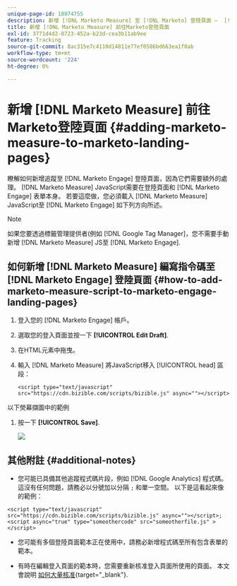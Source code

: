 ```yaml
---
unique-page-id: 18874755
description: 新增 [!DNL Marketo Measure] 至 [!DNL Marketo] 登陸頁面 —  [!DNL Marketo Measure]  — 產品檔案
title: 新增 [!DNL Marketo Measure] 前往Marketo登陸頁面
exl-id: 3771d4d2-8723-452a-b23d-cea3b11ab9ee
feature: Tracking
source-git-commit: 8ac315e7c4110d14811e77ef0586bd663ea1f8ab
workflow-type: tm+mt
source-wordcount: '224'
ht-degree: 0%

---
```


# 新增 [!DNL Marketo Measure] 前往Marketo登陸頁面 {#adding-marketo-measure-to-marketo-landing-pages}

瞭解如何新增追蹤至 [!DNL Marketo Engage] 登陸頁面，因為它們需要額外的處理。 [!DNL Marketo Measure] JavaScript需要在登陸頁面和 [!DNL Marketo Engage] 表單本身。 若要這麼做，您必須載入 [!DNL Marketo Measure] JavaScript至 [!DNL Marketo Engage] 如下列方向所述。

>[!NOTE]
>
>如果您要透過標籤管理提供者(例如 [!DNL Google Tag Manager]，您不需要手動新增 [!DNL Marketo Measure] JS至 [!DNL Marketo Engage].

## 如何新增 [!DNL Marketo Measure] 編寫指令碼至 [!DNL Marketo Engage] 登陸頁面 {#how-to-add-marketo-measure-script-to-marketo-engage-landing-pages}

1. 登入您的 [!DNL Marketo Engage] 帳戶。
1. 選取您的登入頁面並按一下 **[!UICONTROL Edit Draft]**.
1. 在HTML元素中拖曳。
1. 輸入 [!DNL Marketo Measure] 將JavaScript移入 [!UICONTROL head] 區段：

   `<script type="text/javascript" src="https://cdn.bizible.com/scripts/bizible.js" async=""></script>`

以下熒幕擷圖中的範例

1. 按一下 **[!UICONTROL Save]**.

   ![](assets/adding-bizible-to-marketo-landing-pages-1.png)

## 其他附註 {#additional-notes}

* 您可能已具備其他追蹤程式碼片段，例如 [!DNL Google Analytics] 程式碼。 這沒有任何問題，請務必以分號加以分隔 `;` 和單一空間。 以下是這看起來像的範例：

`<script type="text/javascript" src="https://cdn.bizible.com/scripts/bizible.js" async=""></script>; <script async="true" type="someothercode" src="someotherfile.js" ></script>`

* 您可能有多個登陸頁面範本正在使用中，請務必新增程式碼至所有包含表單的範本。

* 有時在編輯登入頁面的範本時，您需要重新核准登入頁面所使用的頁面。 本文會說明 [如何大量核准](https://experienceleague.adobe.com/docs/marketo/using/product-docs/demand-generation/landing-pages/landing-page-actions/approve-multiple-landing-pages-at-once.html){target="_blank"}.
